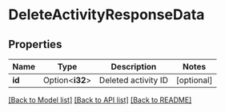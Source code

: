# DeleteActivityResponseData

## Properties

Name | Type | Description | Notes
------------ | ------------- | ------------- | -------------
**id** | Option<**i32**> | Deleted activity ID | [optional]

[[Back to Model list]](../README.md#documentation-for-models) [[Back to API list]](../README.md#documentation-for-api-endpoints) [[Back to README]](../README.md)


